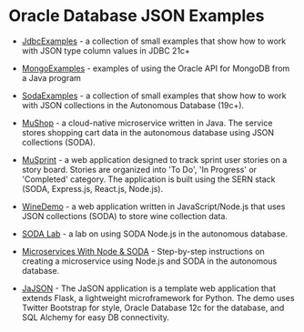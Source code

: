 
# Oracle Database JSON Examples

* [JdbcExamples](JdbcExamples) - a collection of small
  examples that show how to work with JSON type column values in JDBC
  21c+
  
* [MongoExamples](MongoExamples) - examples of using the Oracle API for 
  MongoDB from a Java program

* [SodaExamples](SodaExamples) - a collection of small
  examples that show how to work with JSON collections in the Autonomous Database (19c+).

* [MuShop](https://github.com/oracle-quickstart/oci-cloudnative/tree/master/src/carts) - a cloud-native microservice written in Java.  The service stores shopping cart data in the autonomous database using JSON collections (SODA).

* [MuSprint](MuSprint) - a web application designed to track sprint user stories on a story board. Stories are organized into 'To Do', 'In Progress' or 'Completed' category.  The application is built using the SERN stack (SODA, Express.js, React.js, Node.js).

* [WineDemo](WineDemo) - a web application written in
  JavaScript/Node.js that uses JSON collections (SODA) to store wine
  collection data.

* [SODA Lab](https://dmcghan.github.io/soda-hol/?page=README.md) - a
  lab on using SODA Node.js in the autonomous database.

* [Microservices With Node &
  SODA](https://blogs.oracle.com/developers/creating-a-microservice-with-node-soda-json-document-storage-in-autonomous-db) - Step-by-step instructions on creating a microservice using Node.js
  and SODA in the autonomous database.

* [JaJSON](Python-Demo-App) - The JaSON application is a template web application that extends Flask, a lightweight microframework for Python. The demo uses Twitter Bootstrap for style, Oracle Database 12c for the database, and SQL Alchemy for easy DB connectivity.
